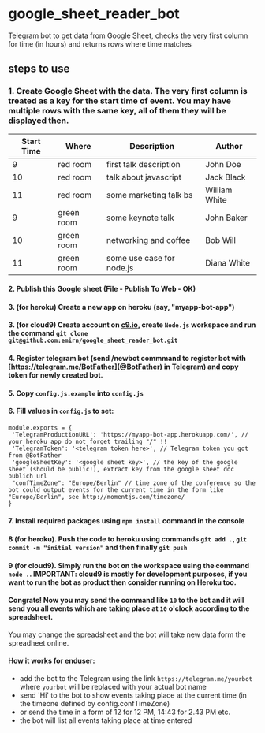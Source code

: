 # google_sheet_reader_bot
Telegram bot to get data from Google Sheet, checks the very first column for time (in hours) and returns rows where time matches

## steps to use

### 1. Create Google Sheet with the data. The very first column is treated as a key for the start time of event. You may have multiple rows with the same key, all of them they will be displayed then.
| Start Time  | Where           | Description | Author |
| ----------  | --------------- | ---------------- | -----|
| 9  | red room | first talk description |John Doe|
| 10 | red room | talk about javascript |Jack Black|
| 11 | red room  | some marketing talk bs |William White|
| 9  | green room | some keynote talk |John Baker|
| 10 | green room | networking and coffee |Bob Will|
| 11 | green room  | some use case for node.js |Diana White|

#### 2. Publish this Google sheet (File - Publish To Web - OK)
#### 3. (for heroku) Create a new app on heroku (say, "myapp-bot-app")
#### 3. (for cloud9) Create account on [c9.io](Cloud9), create `Node.js` workspace and run the command `git clone git@github.com:emirn/google_sheet_reader_bot.git`
#### 4. Register telegram bot (send **/newbot** commmand to register bot with [https://telegram.me/BotFather](@BotFather) in Telegram) and copy token for newly created bot.
#### 5. Copy `config.js.example` into `config.js`
#### 6. Fill values in `config.js` to set:

    module.exports = {
     'TelegramProductionURL': 'https://myapp-bot-app.herokuapp.com/', // your heroku app do not forget trailing "/" !!
     'TelegramToken': '<telegram token here>', // Telegram token you got from @BotFather
     'googleSheetKey': '<google sheet key>', // the key of the google sheet (should be public!), extract key from the google sheet doc publich url
     "confTimeZone": "Europe/Berlin" // time zone of the conference so the bot could output events for the current time in the form like "Europe/Berlin", see http://momentjs.com/timezone/
    }
#### 7. Install required packages using `npm install` command in the console
#### 8 (for heroku). Push the code to heroku using commands `git add .`, `git commit -m "initial version"` and then finally `git push`
#### 9 (for cloud9). Simply run the bot on the workspace using the command `node .`. IMPORTANT: cloud9 is mostly for development purposes, if you want to run the bot as product then consider running on Heroku too.
#### Congrats! Now you may send the command like `10` to the bot and it will send you all events which are taking place at `10` o'clock according to the spreadsheet.
You may change the spreadsheet and the bot will take new data form the spreadheet online.

#### How it works for enduser:
- add the bot to the Telegram using the link `https://telegram.me/yourbot` where `yourbot` will be replaced with your actual bot name
- send 'Hi' to the bot to show events taking place at the current time (in the timeone defined by config.confTimeZone)
- or send the time in a form of 12 for 12 PM, 14:43 for 2.43 PM etc.
- the bot will list all events taking place at time entered
